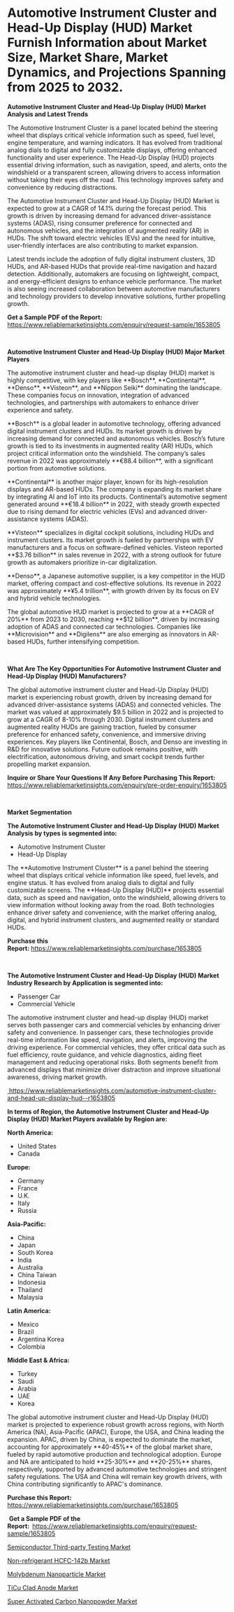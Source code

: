 <p><h1>Automotive Instrument Cluster and Head-Up Display (HUD) Market Furnish Information about Market Size, Market Share, Market Dynamics, and Projections Spanning from 2025 to 2032.</h1></p><p><strong>Automotive Instrument Cluster and Head-Up Display (HUD) Market Analysis and Latest Trends</strong></p>
<p><p>The Automotive Instrument Cluster is a panel located behind the steering wheel that displays critical vehicle information such as speed, fuel level, engine temperature, and warning indicators. It has evolved from traditional analog dials to digital and fully customizable displays, offering enhanced functionality and user experience. The Head-Up Display (HUD) projects essential driving information, such as navigation, speed, and alerts, onto the windshield or a transparent screen, allowing drivers to access information without taking their eyes off the road. This technology improves safety and convenience by reducing distractions.</p><p>The Automotive Instrument Cluster and Head-Up Display (HUD) Market is expected to grow at a CAGR of 14.1% during the forecast period. This growth is driven by increasing demand for advanced driver-assistance systems (ADAS), rising consumer preference for connected and autonomous vehicles, and the integration of augmented reality (AR) in HUDs. The shift toward electric vehicles (EVs) and the need for intuitive, user-friendly interfaces are also contributing to market expansion.</p><p>Latest trends include the adoption of fully digital instrument clusters, 3D HUDs, and AR-based HUDs that provide real-time navigation and hazard detection. Additionally, automakers are focusing on lightweight, compact, and energy-efficient designs to enhance vehicle performance. The market is also seeing increased collaboration between automotive manufacturers and technology providers to develop innovative solutions, further propelling growth.</p></p>
<p><strong>Get a Sample PDF of the Report:&nbsp;</strong> <a href="https://www.reliablemarketinsights.com/enquiry/request-sample/1653805?utm_campaign=1948&utm_medium=2&utm_source=Github&utm_content=ia&utm_term=23012025&utm_id=automotive-instrument-cluster-and-head-up-display-hud">https://www.reliablemarketinsights.com/enquiry/request-sample/1653805</a></p>
<p>&nbsp;</p>
<p><strong>Automotive Instrument Cluster and Head-Up Display (HUD) Major Market Players</strong></p>
<p><p>The automotive instrument cluster and head-up display (HUD) market is highly competitive, with key players like **Bosch**, **Continental**, **Denso**, **Visteon**, and **Nippon Seiki** dominating the landscape. These companies focus on innovation, integration of advanced technologies, and partnerships with automakers to enhance driver experience and safety.</p><p>**Bosch** is a global leader in automotive technology, offering advanced digital instrument clusters and HUDs. Its market growth is driven by increasing demand for connected and autonomous vehicles. Bosch’s future growth is tied to its investments in augmented reality (AR) HUDs, which project critical information onto the windshield. The company’s sales revenue in 2022 was approximately **€88.4 billion**, with a significant portion from automotive solutions.</p><p>**Continental** is another major player, known for its high-resolution displays and AR-based HUDs. The company is expanding its market share by integrating AI and IoT into its products. Continental’s automotive segment generated around **€18.4 billion** in 2022, with steady growth expected due to rising demand for electric vehicles (EVs) and advanced driver-assistance systems (ADAS).</p><p>**Visteon** specializes in digital cockpit solutions, including HUDs and instrument clusters. Its market growth is fueled by partnerships with EV manufacturers and a focus on software-defined vehicles. Visteon reported **$3.76 billion** in sales revenue in 2022, with a strong outlook for future growth as automakers prioritize in-car digitalization.</p><p>**Denso**, a Japanese automotive supplier, is a key competitor in the HUD market, offering compact and cost-effective solutions. Its revenue in 2022 was approximately **¥5.4 trillion**, with growth driven by its focus on EV and hybrid vehicle technologies.</p><p>The global automotive HUD market is projected to grow at a **CAGR of 20%** from 2023 to 2030, reaching **$12 billion**, driven by increasing adoption of ADAS and connected car technologies. Companies like **Microvision** and **Digilens** are also emerging as innovators in AR-based HUDs, further intensifying competition.</p></p>
<p>&nbsp;</p>
<p><strong>What Are The Key Opportunities For Automotive Instrument Cluster and Head-Up Display (HUD) Manufacturers?</strong></p>
<p><p>The global automotive instrument cluster and Head-Up Display (HUD) market is experiencing robust growth, driven by increasing demand for advanced driver-assistance systems (ADAS) and connected vehicles. The market was valued at approximately $9.5 billion in 2022 and is projected to grow at a CAGR of 8-10% through 2030. Digital instrument clusters and augmented reality HUDs are gaining traction, fueled by consumer preference for enhanced safety, convenience, and immersive driving experiences. Key players like Continental, Bosch, and Denso are investing in R&D for innovative solutions. Future outlook remains positive, with electrification, autonomous driving, and smart cockpit trends further propelling market expansion.</p></p>
<p><strong>Inquire or Share Your Questions If Any Before Purchasing This Report:</strong> <a href="https://www.reliablemarketinsights.com/enquiry/pre-order-enquiry/1653805?utm_campaign=1948&utm_medium=2&utm_source=Github&utm_content=ia&utm_term=23012025&utm_id=automotive-instrument-cluster-and-head-up-display-hud">https://www.reliablemarketinsights.com/enquiry/pre-order-enquiry/1653805</a></p>
<p>&nbsp;</p>
<p><strong>Market Segmentation</strong></p>
<p><strong>The Automotive Instrument Cluster and Head-Up Display (HUD) Market Analysis by types is segmented into:</strong></p>
<p><ul><li>Automotive Instrument Cluster</li><li>Head-Up Display</li></ul></p>
<p><p>The **Automotive Instrument Cluster** is a panel behind the steering wheel that displays critical vehicle information like speed, fuel levels, and engine status. It has evolved from analog dials to digital and fully customizable screens. The **Head-Up Display (HUD)** projects essential data, such as speed and navigation, onto the windshield, allowing drivers to view information without looking away from the road. Both technologies enhance driver safety and convenience, with the market offering analog, digital, and hybrid instrument clusters, and augmented reality or standard HUDs.</p></p>
<p><strong>Purchase this Report:&nbsp;</strong><a href="https://www.reliablemarketinsights.com/purchase/1653805?utm_campaign=1948&utm_medium=2&utm_source=Github&utm_content=ia&utm_term=23012025&utm_id=automotive-instrument-cluster-and-head-up-display-hud">https://www.reliablemarketinsights.com/purchase/1653805</a></p>
<p>&nbsp;</p>
<p><strong>The Automotive Instrument Cluster and Head-Up Display (HUD) Market Industry Research by Application is segmented into:</strong></p>
<p><ul><li>Passenger Car</li><li>Commercial Vehicle</li></ul></p>
<p><p>The automotive instrument cluster and head-up display (HUD) market serves both passenger cars and commercial vehicles by enhancing driver safety and convenience. In passenger cars, these technologies provide real-time information like speed, navigation, and alerts, improving the driving experience. For commercial vehicles, they offer critical data such as fuel efficiency, route guidance, and vehicle diagnostics, aiding fleet management and reducing operational risks. Both segments benefit from advanced displays that minimize driver distraction and improve situational awareness, driving market growth.</p></p>
<p><a href="https://www.reliablemarketinsights.com/automotive-instrument-cluster-and-head-up-display-hud--r1653805?utm_campaign=1948&utm_medium=2&utm_source=Github&utm_content=ia&utm_term=23012025&utm_id=automotive-instrument-cluster-and-head-up-display-hud">&nbsp;https://www.reliablemarketinsights.com/automotive-instrument-cluster-and-head-up-display-hud--r1653805</a></p>
<p><strong>In terms of Region, the Automotive Instrument Cluster and Head-Up Display (HUD) Market Players available by Region are:</strong></p>
<p>
    <p> <strong> North America: </strong>
        <ul>
            <li>United States</li>
            <li>Canada</li>
        </ul>
        </p> 
    <p> <strong> Europe: </strong>
        <ul>
            <li>Germany</li>
            <li>France</li>
            <li>U.K.</li>
            <li>Italy</li>
            <li>Russia</li>
        </ul>
        </p> 
    <p> <strong> Asia-Pacific: </strong>
        <ul>
            <li>China</li>
            <li>Japan</li>
            <li>South Korea</li>
            <li>India</li>
            <li>Australia</li>
            <li>China Taiwan</li>
            <li>Indonesia</li>
            <li>Thailand</li>
            <li>Malaysia</li>
        </ul>
        </p> 
    <p> <strong> Latin America: </strong>
        <ul>
            <li>Mexico</li>
            <li>Brazil</li>
            <li>Argentina Korea</li>
            <li>Colombia</li>
        </ul>
        </p> 
    <p> <strong> Middle East & Africa: </strong>
        <ul>
            <li>Turkey</li>
            <li>Saudi</li>
            <li>Arabia</li>
            <li>UAE</li>
            <li>Korea</li>
        </ul>
    </p>
    </p>
<p><p>The global automotive instrument cluster and Head-Up Display (HUD) market is projected to experience robust growth across regions, with North America (NA), Asia-Pacific (APAC), Europe, the USA, and China leading the expansion. APAC, driven by China, is expected to dominate the market, accounting for approximately **40-45%** of the global market share, fueled by rapid automotive production and technological adoption. Europe and NA are anticipated to hold **25-30%** and **20-25%** shares, respectively, supported by advanced automotive technologies and stringent safety regulations. The USA and China will remain key growth drivers, with China contributing significantly to APAC's dominance.</p></p>
<p><strong>Purchase this Report: </strong><a href="https://www.reliablemarketinsights.com/purchase/1653805?utm_campaign=1948&utm_medium=2&utm_source=Github&utm_content=ia&utm_term=23012025&utm_id=automotive-instrument-cluster-and-head-up-display-hud">https://www.reliablemarketinsights.com/purchase/1653805</a></p>
<p>&nbsp;<strong>Get a Sample PDF of the Report:&nbsp;&nbsp;</strong><a href="https://www.reliablemarketinsights.com/enquiry/request-sample/1653805?utm_campaign=1948&utm_medium=2&utm_source=Github&utm_content=ia&utm_term=23012025&utm_id=automotive-instrument-cluster-and-head-up-display-hud">https://www.reliablemarketinsights.com/enquiry/request-sample/1653805</a></p>
<p><strong></strong></p>
<p><p><a href="https://www.linkedin.com/pulse/semiconductor-third-party-testing-market-forecast-2025-2032-ust8e?utm_campaign=1948&utm_medium=2&utm_source=Github&utm_content=ia&utm_term=23012025&utm_id=automotive-instrument-cluster-and-head-up-display-hud">Semiconductor Third-party Testing Market</a></p><p><a href="https://www.linkedin.com/pulse/projected-91-cagr-non-refrigerant-hcfc-142b-market-2025-2032-nt2bc?utm_campaign=1948&utm_medium=2&utm_source=Github&utm_content=ia&utm_term=23012025&utm_id=automotive-instrument-cluster-and-head-up-display-hud">Non-refrigerant HCFC-142b Market</a></p><p><a href="https://www.linkedin.com/pulse/comprehensive-study-molybdenum-nanoparticle-market-size-growth-5pwkf?utm_campaign=1948&utm_medium=2&utm_source=Github&utm_content=ia&utm_term=23012025&utm_id=automotive-instrument-cluster-and-head-up-display-hud">Molybdenum Nanoparticle Market</a></p><p><a href="https://www.linkedin.com/pulse/ticu-clad-anode-market-analysis-report-global-insights-4cnre?utm_campaign=1948&utm_medium=2&utm_source=Github&utm_content=ia&utm_term=23012025&utm_id=automotive-instrument-cluster-and-head-up-display-hud">TiCu Clad Anode Market</a></p><p><a href="https://www.linkedin.com/pulse/super-activated-carbon-nanopowder-market-analysis-sizetrends-g6one?utm_campaign=1948&utm_medium=2&utm_source=Github&utm_content=ia&utm_term=23012025&utm_id=automotive-instrument-cluster-and-head-up-display-hud">Super Activated Carbon Nanopowder Market</a></p></p>